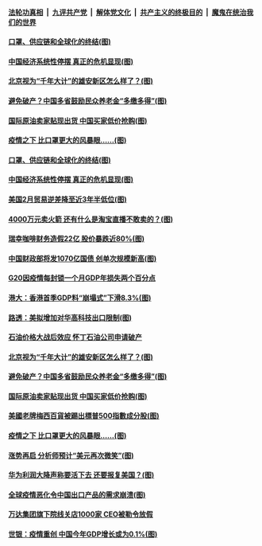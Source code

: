 ####  [法轮功真相](../../../../basic/blob/master/README.md?t=04031430) &nbsp;|&nbsp; [九评共产党](../../../../9ping.md/blob/master/README.md?t=04031430) &nbsp;|&nbsp; [解体党文化](../../../../jtdwh.md/blob/master/README.md?t=04031430)  &nbsp;|&nbsp; [共产主义的终极目的](../../../../gczydzjmd.md/blob/master/README.md?t=04031430) &nbsp;|&nbsp; [魔鬼在统治我们的世界](../../../../mgztzwmdsj.md/blob/master/README.md?t=04031430) 

#### [口罩、供应链和全球化的终结(图)](../pages/p5/928442.md?t=04031430) 

#### [中国经济系统性停摆 真正的危机显现(图)](../pages/p5/928404.md?t=04031430) 

#### [北京视为“千年大计”的雄安新区怎么样了？(图)](../pages/p5/928395.md?t=04031430) 

#### [避免破产？中国多省鼓励民众养老金“多缴多得”(图)](../pages/p5/928387.md?t=04031430) 

#### [国际原油卖家贴现出货 中国买家低价抢购(图)](../pages/p5/928371.md?t=04031430) 

#### [疫情之下 比口罩更大的风暴眼……(图)](../pages/p5/928331.md?t=04031430) 

#### [口罩、供应链和全球化的终结(图)](../pages/p5/928442.md?t=04031430) 

#### [中国经济系统性停摆 真正的危机显现(图)](../pages/p5/928404.md?t=04031430) 

#### [美国2月贸易逆差降至近3年半低位(图)](../pages/p5/928432.md?t=04031430) 

#### [4000万元卖火箭 还有什么是淘宝直播不敢卖的？(图)](../pages/p5/928429.md?t=04031430) 

#### [瑞幸咖啡财务造假22亿 股价暴跌近80%(图)](../pages/p5/928431.md?t=04031430) 

#### [中国财政部将发1070亿国债 创单次规模新高(图)](../pages/p5/928427.md?t=04031430) 

#### [G20因疫情每封锁一个月GDP年损失两个百分点](../pages/p5/928420.md?t=04031430) 

#### [港大：香港首季GDP料“崩塌式”下滑8.3%(图)](../pages/p5/928414.md?t=04031430) 

#### [路透：美拟增加对华高科技出口限制(图)](../pages/p5/928410.md?t=04031430) 

#### [石油价格大战后效应 怀丁石油公司申请破产](../pages/p5/928398.md?t=04031430) 

#### [北京视为“千年大计”的雄安新区怎么样了？(图)](../pages/p5/928395.md?t=04031430) 

#### [避免破产？中国多省鼓励民众养老金“多缴多得”(图)](../pages/p5/928387.md?t=04031430) 

#### [国际原油卖家贴现出货 中国买家低价抢购(图)](../pages/p5/928371.md?t=04031430) 

#### [美國老牌梅西百貨被踢出標普500指數成分股(图)](../pages/p5/928339.md?t=04031430) 

#### [疫情之下 比口罩更大的风暴眼……(图)](../pages/p5/928331.md?t=04031430) 

#### [涨势再启 分析师预计“美元再次微笑”(图)](../pages/p5/928302.md?t=04031430) 

#### [华为利润大降声称要活下去 还要报复美国？(图)](../pages/p5/928296.md?t=04031430) 

#### [全球疫情恶化令中国出口产品的需求崩溃(图)](../pages/p5/928325.md?t=04031430) 

#### [万达集团旗下院线关店1000家 CEO被勒令放假](../pages/p5/928313.md?t=04031430) 

#### [世银：疫情重创 中国今年GDP增长或为0.1%(图)](../pages/p5/928304.md?t=04031430) 

